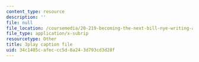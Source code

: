 ```yaml
---
content_type: resource
description: ''
file: null
file_location: /coursemedia/20-219-becoming-the-next-bill-nye-writing-and-hosting-the-educational-show-january-iap-2015/34c1405cafeccc5d8a243d793cd3d28f_7LTzsMNPuuk.srt
file_type: application/x-subrip
resourcetype: Other
title: 3play caption file
uid: 34c1405c-afec-cc5d-8a24-3d793cd3d28f
---
```

